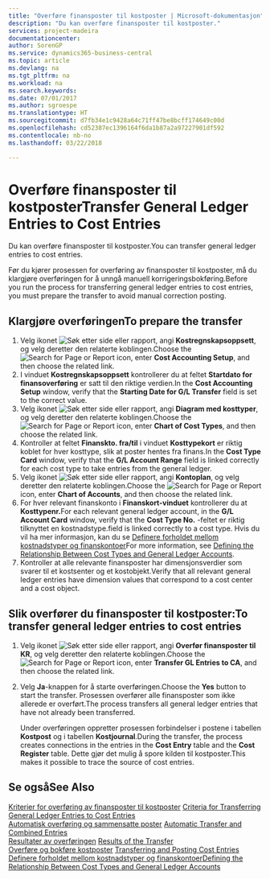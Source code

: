 ```yaml
---
title: "Overføre finansposter til kostposter | Microsoft-dokumentasjon"
description: "Du kan overføre finansposter til kostposter."
services: project-madeira
documentationcenter: 
author: SorenGP
ms.service: dynamics365-business-central
ms.topic: article
ms.devlang: na
ms.tgt_pltfrm: na
ms.workload: na
ms.search.keywords: 
ms.date: 07/01/2017
ms.author: sgroespe
ms.translationtype: HT
ms.sourcegitcommit: d7fb34e1c9428a64c71ff47be8bcff174649c00d
ms.openlocfilehash: cd52387ec1396164f6da1b87a2a97227901df592
ms.contentlocale: nb-no
ms.lasthandoff: 03/22/2018

---
```

# <a name="transfer-general-ledger-entries-to-cost-entries"></a><span data-ttu-id="0ce24-103">Overføre finansposter til kostposter</span><span class="sxs-lookup"><span data-stu-id="0ce24-103">Transfer General Ledger Entries to Cost Entries</span></span>
<span data-ttu-id="0ce24-104">Du kan overføre finansposter til kostposter.</span><span class="sxs-lookup"><span data-stu-id="0ce24-104">You can transfer general ledger entries to cost entries.</span></span>  

<span data-ttu-id="0ce24-105">Før du kjører prosessen for overføring av finansposter til kostposter, må du klargjøre overføringen for å unngå manuell korrigeringsbokføring.</span><span class="sxs-lookup"><span data-stu-id="0ce24-105">Before you run the process for transferring general ledger entries to cost entries, you must prepare the transfer to avoid manual correction posting.</span></span>  

## <a name="to-prepare-the-transfer"></a><span data-ttu-id="0ce24-106">Klargjøre overføringen</span><span class="sxs-lookup"><span data-stu-id="0ce24-106">To prepare the transfer</span></span>  

1.  <span data-ttu-id="0ce24-107">Velg ikonet ![Søk etter side eller rapport](media/ui-search/search_small.png "Søk etter side eller rapport"), angi **Kostregnskapsoppsett**, og velg deretter den relaterte koblingen.</span><span class="sxs-lookup"><span data-stu-id="0ce24-107">Choose the ![Search for Page or Report](media/ui-search/search_small.png "Search for Page or Report icon") icon, enter **Cost Accounting Setup**, and then choose the related link.</span></span>  
2.  <span data-ttu-id="0ce24-108">I vinduet **Kostregnskapsoppsett** kontrollerer du at feltet **Startdato for finansoverføring** er satt til den riktige verdien.</span><span class="sxs-lookup"><span data-stu-id="0ce24-108">In the **Cost Accounting Setup** window, verify that the **Starting Date for G/L Transfer** field is set to the correct value.</span></span>  
3.  <span data-ttu-id="0ce24-109">Velg ikonet ![Søk etter side eller rapport](media/ui-search/search_small.png "Søk etter side eller rapport"), angi **Diagram med kosttyper**, og velg deretter den relaterte koblingen.</span><span class="sxs-lookup"><span data-stu-id="0ce24-109">Choose the ![Search for Page or Report](media/ui-search/search_small.png "Search for Page or Report icon") icon, enter **Chart of Cost Types**, and then choose the related link.</span></span>  
4.  <span data-ttu-id="0ce24-110">Kontroller at feltet **Finanskto. fra/til** i vinduet **Kosttypekort** er riktig koblet for hver kosttype, slik at poster hentes fra finans.</span><span class="sxs-lookup"><span data-stu-id="0ce24-110">In the **Cost Type Card** window, verify that the **G/L Account Range** field is linked correctly for each cost type to take entries from the general ledger.</span></span>  
5.  <span data-ttu-id="0ce24-111">Velg ikonet ![Søk etter side eller rapport](media/ui-search/search_small.png "Søk etter side eller rapport"), angi **Kontoplan**, og velg deretter den relaterte koblingen.</span><span class="sxs-lookup"><span data-stu-id="0ce24-111">Choose the ![Search for Page or Report](media/ui-search/search_small.png "Search for Page or Report icon") icon, enter **Chart of Accounts**, and then choose the related link.</span></span>  
6.  <span data-ttu-id="0ce24-112">For hver relevant finanskonto i **Finanskort-vinduet** kontrollerer du at **Kosttypenr.**</span><span class="sxs-lookup"><span data-stu-id="0ce24-112">For each relevant general ledger account, in the **G/L Account Card** window, verify that the **Cost Type No.**</span></span> <span data-ttu-id="0ce24-113">-feltet er riktig tilknyttet en kostnadstype.</span><span class="sxs-lookup"><span data-stu-id="0ce24-113">field is linked correctly to a cost type.</span></span> <span data-ttu-id="0ce24-114">Hvis du vil ha mer informasjon, kan du se [Definere forholdet mellom kostnadstyper og finanskontoer](finance-defining-the-relationship-between-cost-types-and-general-ledger-accounts.md)</span><span class="sxs-lookup"><span data-stu-id="0ce24-114">For more information, see [Defining the Relationship Between Cost Types and General Ledger Accounts](finance-defining-the-relationship-between-cost-types-and-general-ledger-accounts.md).</span></span>  
7.  <span data-ttu-id="0ce24-115">Kontroller at alle relevante finansposter har dimensjonsverdier som svarer til et kostsenter og et kostobjekt.</span><span class="sxs-lookup"><span data-stu-id="0ce24-115">Verify that all relevant general ledger entries have dimension values that correspond to a cost center and a cost object.</span></span>  

## <a name="to-transfer-general-ledger-entries-to-cost-entries"></a><span data-ttu-id="0ce24-116">Slik overfører du finansposter til kostposter:</span><span class="sxs-lookup"><span data-stu-id="0ce24-116">To transfer general ledger entries to cost entries</span></span>  
1.  <span data-ttu-id="0ce24-117">Velg ikonet ![Søk etter side eller rapport](media/ui-search/search_small.png "Søk etter side eller rapport"), angi **Overfør finansposter til KR**, og velg deretter den relaterte koblingen.</span><span class="sxs-lookup"><span data-stu-id="0ce24-117">Choose the ![Search for Page or Report](media/ui-search/search_small.png "Search for Page or Report icon") icon, enter **Transfer GL Entries to CA**, and then choose the related link.</span></span>  
2.  <span data-ttu-id="0ce24-118">Velg **Ja**-knappen for å starte overføringen.</span><span class="sxs-lookup"><span data-stu-id="0ce24-118">Choose the **Yes** button to start the transfer.</span></span> <span data-ttu-id="0ce24-119">Prosessen overfører alle finansposter som ikke allerede er overført.</span><span class="sxs-lookup"><span data-stu-id="0ce24-119">The process transfers all general ledger entries that have not already been transferred.</span></span>  

    <span data-ttu-id="0ce24-120">Under overføringen oppretter prosessen forbindelser i postene i tabellen **Kostpost** og i tabellen **Kostjournal**.</span><span class="sxs-lookup"><span data-stu-id="0ce24-120">During the transfer, the process creates connections in the entries in the **Cost Entry** table and the **Cost Register** table.</span></span> <span data-ttu-id="0ce24-121">Dette gjør det mulig å spore kilden til kostposter.</span><span class="sxs-lookup"><span data-stu-id="0ce24-121">This makes it possible to trace the source of cost entries.</span></span>  

## <a name="see-also"></a><span data-ttu-id="0ce24-122">Se også</span><span class="sxs-lookup"><span data-stu-id="0ce24-122">See Also</span></span>  
 <span data-ttu-id="0ce24-123">[Kriterier for overføring av finansposter til kostposter](finance-criteria-for-transferring-general-ledger-entries-to-cost-entries.md) </span><span class="sxs-lookup"><span data-stu-id="0ce24-123">[Criteria for Transferring General Ledger Entries to Cost Entries](finance-criteria-for-transferring-general-ledger-entries-to-cost-entries.md) </span></span>  
 <span data-ttu-id="0ce24-124">[Automatisk overføring og sammensatte poster](finance-automatic-transfer-combined-entries.md) </span><span class="sxs-lookup"><span data-stu-id="0ce24-124">[Automatic Transfer and Combined Entries](finance-automatic-transfer-combined-entries.md) </span></span>  
 <span data-ttu-id="0ce24-125">[Resultater av overføringen](finance-results-of-the-transfer.md) </span><span class="sxs-lookup"><span data-stu-id="0ce24-125">[Results of the Transfer](finance-results-of-the-transfer.md) </span></span>  
 <span data-ttu-id="0ce24-126">[Overføre og bokføre kostposter](finance-transfer-and-post-cost-entries.md) </span><span class="sxs-lookup"><span data-stu-id="0ce24-126">[Transferring and Posting Cost Entries](finance-transfer-and-post-cost-entries.md) </span></span>  
 [<span data-ttu-id="0ce24-127">Definere forholdet mellom kostnadstyper og finanskontoer</span><span class="sxs-lookup"><span data-stu-id="0ce24-127">Defining the Relationship Between Cost Types and General Ledger Accounts</span></span>](finance-defining-the-relationship-between-cost-types-and-general-ledger-accounts.md)   

